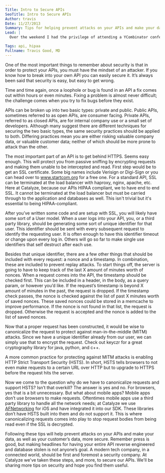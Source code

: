 ```yaml
---
Title: Intro to Secure APIs
SeoTitle: Intro to Secure APIs
Author: travis
Date: 11/27/2013
Summary: Tips for helping prevent attacks on your APIs and make your data, as well as your customer’s data, more secure.
Lead: |
  Over the weekend I had the privilege of attending a YCombinator conference in San Francisco covering best practices for web security. A number of topics were discussed including securing APIs, incident responses and responsible disclosure, proper backup techniques, how to handle customer secrets, and when to pay for pen testing. Over the next few blog posts I’ll outline these topics in detail. We’ll start off with securing APIs.

Tags: api, hipaa
Fullname: Travis Good, MD
---
```

One of the most important things to remember about security is that in order to protect your APIs, you must have the mindset of an attacker. If you know how to break into your own API you can easily secure it. It’s always been said that security is easy, but easy to get wrong.

Time and time again, once a loophole or bug is found in an API a fix comes out within hours or even minutes. Fixing a problem is almost never difficult; the challenge comes when you try to fix bugs before they exist.

APIs can be broken up into two basic types: private and public. Public APIs, sometimes referred to as open APIs, are consumer facing. Private APIs, referred to as closed APIs, are for internal company use or a small set of developers. Although many suggest there are different techniques for securing the two basic types, the same security practices should be applied to both. Differing practices mean you are either risking valuable company data, or valuable customer data; neither of which should be more prone to attack than the other.

The most important part of an API is to get behind HTTPS. Seems easy enough. This will protect you from passive sniffing by encrypting requests and making them unable to be intercepted and read. First step would be to get an SSL certificate. Some big names include Verisign or Digi-Sign or you can head over to www.startcom.org for a free one. For a standard API, SSL can be terminated at the load balancer with haproxy, nginx, apache, etc. Here at Catalyze, because our APIs HIPAA compliant, we to have end to end SSL. It cannot be terminated at the load balancer but must be carried through to the application and databases as well. This isn't trivial but it's essential to being HIPAA-compliant.

After you’ve written some code and are setup with SSL, you will likely have some sort of a User model. When a user logs into your API, you, or a third party library, should be generating some sort of unique identifier for that user. This identifier should be sent with every subsequent request to identify the requesting user. It is often enough to have this identifier timeout or change upon every log in. Others will go so far to make single use identifiers that self destruct after each use.

Besides that unique identifier, there are a few other things that should be included with every request: a nonce and a timestamp. In combination, these are included to prevent replay attacks. To start things off, the server is going to have to keep track of the last X amount of minutes worth of nonces. When a request comes into the API, the timestamp should be checked first. This can be included in a header, in the body, as a query param, or however you’d like. If the request’s timestamp is beyond X amount of minutes in the past, the request is dropped. If the timestamp check passes, the nonce is checked against the list of past X minutes worth of saved nonces. These saved nonces could be stored in a memcache to improve performance. If the nonce is not found in that list, the request is dropped. Otherwise the request is accepted and the nonce is added to the list of saved nonces.

Now that a proper request has been constructed, it would be wise to canonicalize the request to protect against man-in-the-middle (MITM) attacks. Since we have a unique identifier already from our user, we can simply use that to encrypt the request. Check out keyczr for a great cryptography library for java, python, and c++.

A more common practice for protecting against MITM attacks is enabling HTTP Strict Transport Security (HSTS). In short, HSTS tells browsers to not even make requests to a certain URL over HTTP but to upgrade to HTTPS before the request hits the server.

Now we come to the question why do we have to canonicalize requests and support HSTS? Isn’t that overkill? The answer is yes and no. For browsers, yes that is a bit unnecessary. But what about mobile apps? Mobile apps don’t use browsers to make requests. Oftentimes mobile apps use a third party library to handle all the network needs; at Catalyze we use [AFNetworking](https://github.com/AFNetworking/AFNetworking) for iOS and have integrated it into our SDK. These libraries don’t have HSTS built into them and do not support it. This is where canonicalizing requests comes into play to stop request bodies from being read even if the SSL is decrypted.

Following these tips will help prevent attacks on your APIs and make your data, as well as your customer’s data, more secure. Remember press is good, but making headlines for having your entire API reverse engineered and database stolen is not anyone’s goal. A modern tech company, in a connected world, should be first and foremost a security company. At Catalyze we've taken these steps, and more, to secure our APIs. We'll be sharing more tips on security and hope you find them useful.

